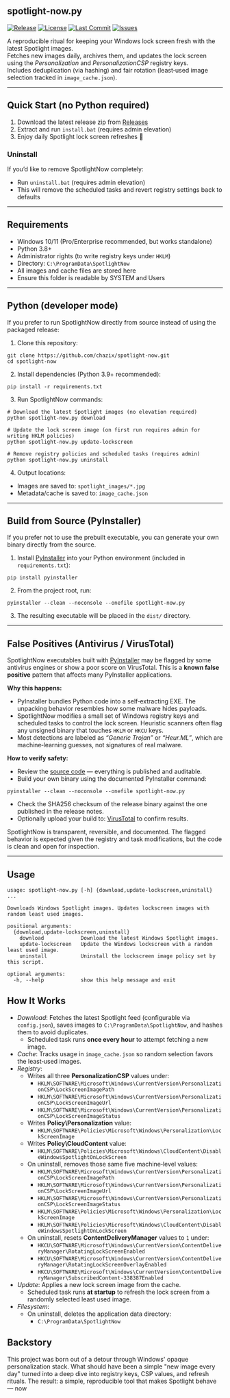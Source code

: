 ## spotlight-now.py

[![Release](https://img.shields.io/github/v/release/chazix/SpotlightNow)](https://github.com/chazix/SpotlightNow/releases)
[![License](https://img.shields.io/github/license/chazix/SpotlightNow)](./LICENSE)
[![Last Commit](https://img.shields.io/github/last-commit/chazix/SpotlightNow)](https://github.com/chazix/SpotlightNow/commits/main)
[![Issues](https://img.shields.io/github/issues/chazix/SpotlightNow)](https://github.com/chazix/SpotlightNow/issues)

A reproducible ritual for keeping your Windows lock screen fresh with the latest Spotlight images.  
Fetches new images daily, archives them, and updates the lock screen using the *Personalization* and *PersonalizationCSP* registry keys.  
Includes deduplication (via hashing) and fair rotation (least‑used image selection tracked in `image_cache.json`).

---

## Quick Start (no Python required)

1. Download the latest release zip from [Releases](https://github.com/chazix/SpotlightNow/releases/latest)
2. Extract and run `install.bat` (requires admin elevation)
3. Enjoy daily Spotlight lock screen refreshes 🎉

### Uninstall
If you’d like to remove SpotlightNow completely:
- Run `uninstall.bat` (requires admin elevation)
- This will remove the scheduled tasks and revert registry settings back to defaults

---

## Requirements
- Windows 10/11 (Pro/Enterprise recommended, but works standalone)
- Python 3.8+
- Administrator rights (to write registry keys under `HKLM`)
- Directory: `C:\ProgramData\SpotlightNow`
- All images and cache files are stored here
- Ensure this folder is readable by SYSTEM and Users

---

## Python (developer mode)

If you prefer to run SpotlightNow directly from source instead of using the packaged release:

1. Clone this repository:
```
git clone https://github.com/chazix/spotlight-now.git
cd spotlight-now
```

2. Install dependencies (Python 3.9+ recommended):
```
pip install -r requirements.txt
```

3. Run SpotlightNow commands:
```
# Download the latest Spotlight images (no elevation required)
python spotlight-now.py download

# Update the lock screen image (on first run requires admin for writing HKLM policies)
python spotlight-now.py update-lockscreen

# Remove registry policies and scheduled tasks (requires admin)
python spotlight-now.py uninstall
```

4. Output locations:
- Images are saved to: `spotlight_images/*.jpg`
- Metadata/cache is saved to: `image_cache.json`

---

## Build from Source (PyInstaller)

If you prefer not to use the prebuilt executable, you can generate your own
binary directly from the source.

1. Install [PyInstaller](https://pyinstaller.org/) into your Python environment (included in `requirements.txt`):
```
pip install pyinstaller
```

2. From the project root, run:
```
pyinstaller --clean --noconsole --onefile spotlight-now.py
```

3. The resulting executable will be placed in the `dist/` directory.

---

## False Positives (Antivirus / VirusTotal)

SpotlightNow executables built with [PyInstaller](https://pyinstaller.org/) may
be flagged by some antivirus engines or show a poor score on VirusTotal.
This is a **known false positive** pattern that affects many PyInstaller
applications.

**Why this happens:**
- PyInstaller bundles Python code into a self‑extracting EXE. The unpacking
  behavior resembles how some malware hides payloads.
- SpotlightNow modifies a small set of Windows registry keys and scheduled
  tasks to control the lock screen. Heuristic scanners often flag any unsigned
  binary that touches `HKLM` or `HKCU` keys.
- Most detections are labeled as *“Generic Trojan”* or *“Heur.ML”*, which are
  machine‑learning guesses, not signatures of real malware.

**How to verify safety:**
- Review the [source code](./spotlight-now.py) — everything is published and auditable.
- Build your own binary using the documented PyInstaller command:
```
pyinstaller --clean --noconsole --onefile spotlight-now.py
```
- Check the SHA256 checksum of the release binary against the one published in the release notes.
- Optionally upload your build to: [VirusTotal](https://www.virustotal.com/) to confirm results.

SpotlightNow is transparent, reversible, and documented. The flagged behavior is expected given the registry and task modifications, but the code is clean and open for inspection.

---

## Usage

```
usage: spotlight-now.py [-h] {download,update-lockscreen,uninstall} ...

Downloads Windows Spotlight images. Updates lockscreen images with random least used images.

positional arguments:
  {download,update-lockscreen,uninstall}
    download            Download the latest Windows Spotlight images.
    update-lockscreen   Update the Windows lockscreen with a random least used image.
    uninstall           Uninstall the lockscreen image policy set by this script.

optional arguments:
  -h, --help            show this help message and exit
```

## How It Works

- *Download*: Fetches the latest Spotlight feed (configurable via `config.json`), saves images to `C:\ProgramData\SpotlightNow`, and hashes them to avoid duplicates.
  - Scheduled task runs **once every hour** to attempt fetching a new image.
- *Cache*: Tracks usage in `image_cache.json` so random selection favors the least‑used images.
- *Registry*:
  - Writes all three **PersonalizationCSP** values under:
    - `HKLM\SOFTWARE\Microsoft\Windows\CurrentVersion\PersonalizationCSP\LockScreenImagePath`
    - `HKLM\SOFTWARE\Microsoft\Windows\CurrentVersion\PersonalizationCSP\LockScreenImageUrl`
    - `HKLM\SOFTWARE\Microsoft\Windows\CurrentVersion\PersonalizationCSP\LockScreenImageStatus`
  - Writes **Policy\Personalization** value:
    - `HKLM\SOFTWARE\Policies\Microsoft\Windows\Personalization\LockScreenImage`
  - Writes **Policy\CloudContent** value:
    - `HKLM\SOFTWARE\Policies\Microsoft\Windows\CloudContent\DisableWindowsSpotlightOnLockScreen`
  - On uninstall, removes those same five machine‑level values:
    - `HKLM\SOFTWARE\Microsoft\Windows\CurrentVersion\PersonalizationCSP\LockScreenImagePath`
    - `HKLM\SOFTWARE\Microsoft\Windows\CurrentVersion\PersonalizationCSP\LockScreenImageUrl`
    - `HKLM\SOFTWARE\Microsoft\Windows\CurrentVersion\PersonalizationCSP\LockScreenImageStatus`
    - `HKLM\SOFTWARE\Policies\Microsoft\Windows\Personalization\LockScreenImage`
    - `HKLM\SOFTWARE\Policies\Microsoft\Windows\CloudContent\DisableWindowsSpotlightOnLockScreen`
  - On uninstall, resets **ContentDeliveryManager** values to `1` under:
    - `HKCU\SOFTWARE\Microsoft\Windows\CurrentVersion\ContentDeliveryManager\RotatingLockScreenEnabled`
    - `HKCU\SOFTWARE\Microsoft\Windows\CurrentVersion\ContentDeliveryManager\RotatingLockScreenOverlayEnabled`
    - `HKCU\SOFTWARE\Microsoft\Windows\CurrentVersion\ContentDeliveryManager\SubscribedContent-338387Enabled`
- *Update*: Applies a new lock screen image from the cache.
  - Scheduled task runs **at startup** to refresh the lock screen from a randomly selected least used image.
- *Filesystem*:
  - On uninstall, deletes the application data directory:
    - `C:\ProgramData\SpotlightNow`

## Backstory

This project was born out of a detour through Windows' opaque personalization stack.
What should have been a simple "new image every day" turned into a deep dive into registry keys, CSP values, and refresh rituals.
The result: a simple, reproducible tool that makes Spotlight behave — now